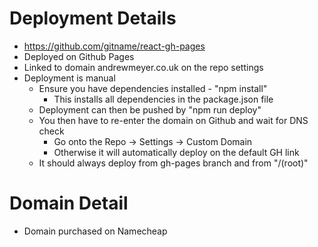 # Deployment Details
- https://github.com/gitname/react-gh-pages
- Deployed on Github Pages
- Linked to domain andrewmeyer.co.uk on the repo settings
- Deployment is manual
   - Ensure you have dependencies installed  - "npm install"
      - This installs all dependencies in the package.json file
   - Deployment can then be pushed by "npm run deploy"
   - You then have to re-enter the domain on Github and wait for DNS check
      - Go onto the Repo -> Settings -> Custom Domain
      - Otherwise it will automatically deploy on the default GH link
    - It should always deploy from gh-pages branch and from "/(root)"

# Domain Detail
- Domain purchased on Namecheap

